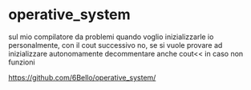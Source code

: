 # operative_system


sul mio compilatore da problemi quando voglio inizializzarle io personalmente, con il cout successivo no, se si vuole provare ad inizializzare autonomamente decommentare anche cout<< in caso non funzioni

https://github.com/6Bello/operative_system/